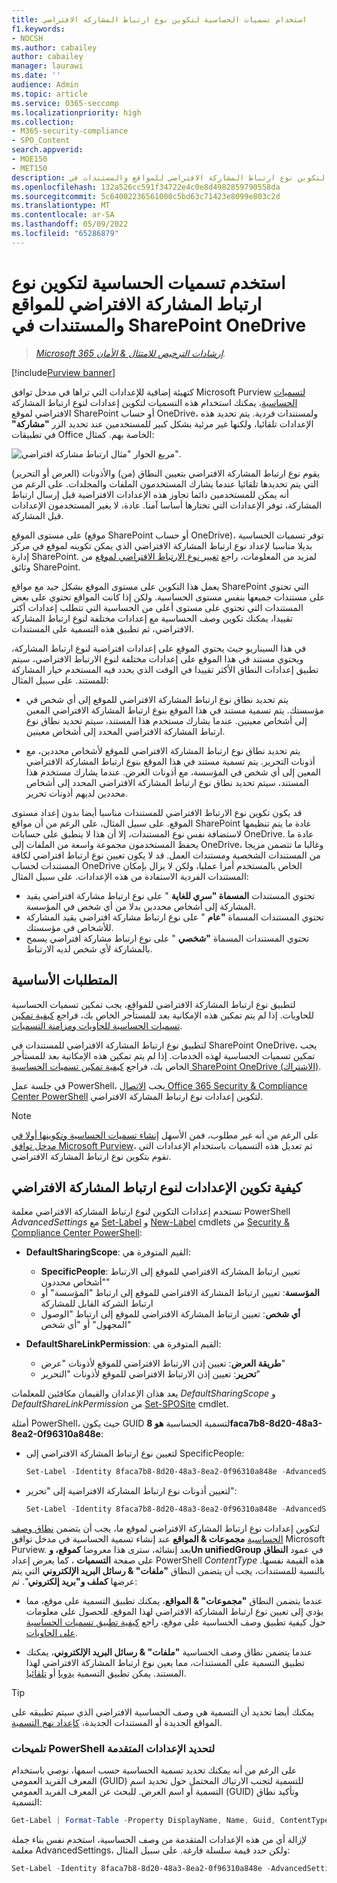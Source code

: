 ```yaml
---
title: استخدام تسميات الحساسية لتكوين نوع ارتباط المشاركة الافتراضي
f1.keywords:
- NOCSH
ms.author: cabailey
author: cabailey
manager: laurawi
ms.date: ''
audience: Admin
ms.topic: article
ms.service: O365-seccomp
ms.localizationpriority: high
ms.collection:
- M365-security-compliance
- SPO_Content
search.appverid:
- MOE150
- MET150
description: استخدم تسميات الحساسية لتكوين نوع ارتباط المشاركة الافتراضي للمواقع والمستندات في SharePoint OneDrive.
ms.openlocfilehash: 132a526cc591f34722e4c0e8d4982859790558da
ms.sourcegitcommit: 5c64002236561000c5bd63c71423e8099e803c2d
ms.translationtype: MT
ms.contentlocale: ar-SA
ms.lasthandoff: 05/09/2022
ms.locfileid: "65286879"
---
```

# <a name="use-sensitivity-labels-to-configure-the-default-sharing-link-type-for-sites-and-documents-in-sharepoint-and-onedrive"></a>استخدم تسميات الحساسية لتكوين نوع ارتباط المشاركة الافتراضي للمواقع والمستندات في SharePoint OneDrive

>*[Microsoft 365 إرشادات الترخيص للامتثال & الأمان](/office365/servicedescriptions/microsoft-365-service-descriptions/microsoft-365-tenantlevel-services-licensing-guidance/microsoft-365-security-compliance-licensing-guidance).*

[!include[Purview banner](../includes/purview-rebrand-banner.md)]

كتهيئة إضافية للإعدادات التي تراها في مدخل توافق Microsoft Purview [لتسميات الحساسية](sensitivity-labels.md)، يمكنك استخدام هذه التسميات لتكوين إعدادات لنوع ارتباط المشاركة الافتراضي لموقع SharePoint أو حساب OneDrive، ولمستندات فردية. يتم تحديد هذه الإعدادات تلقائيا، ولكنها غير مرئية بشكل كبير للمستخدمين عند تحديد الزر **"مشاركة"** في تطبيقات Office الخاصة بهم. كمثال:

![مربع الحوار "مثال ارتباط مشاركة افتراضي".](../media/default-sharing-link-example.png)

يقوم نوع ارتباط المشاركة الافتراضي بتعيين النطاق (من) والأذونات (العرض أو التحرير) التي يتم تحديدها تلقائيا عندما يشارك المستخدمون الملفات والمجلدات. على الرغم من أنه يمكن للمستخدمين دائما تجاوز هذه الإعدادات الافتراضية قبل إرسال ارتباط المشاركة، توفر الإعدادات التي تختارها أساسا آمنا. عادة، لا يغير المستخدمون الإعدادات قبل المشاركة.

على مستوى الموقع (موقع SharePoint أو حساب OneDrive)، توفر تسميات الحساسية بديلا مناسبا لإعداد نوع ارتباط المشاركة الافتراضي الذي يمكن تكوينه لموقع في مركز إدارة SharePoint. لمزيد من المعلومات، راجع [تغيير نوع الارتباط الافتراضي لموقع](/sharepoint/change-default-sharing-link) من وثائق SharePoint.

يعمل هذا التكوين على مستوى الموقع بشكل جيد مع مواقع SharePoint التي تحتوي على مستندات جميعها بنفس مستوى الحساسية. ولكن إذا كانت المواقع تحتوي على بعض المستندات التي تحتوي على مستوى أعلى من الحساسية التي تتطلب إعدادات أكثر تقييدا، يمكنك تكوين وصف الحساسية مع إعدادات مختلفة لنوع ارتباط المشاركة الافتراضي، ثم تطبيق هذه التسمية على المستندات.

في هذا السيناريو حيث يحتوي الموقع على إعدادات افتراضية لنوع ارتباط المشاركة، ويحتوي مستند في هذا الموقع على إعدادات مختلفة لنوع الارتباط الافتراضي، سيتم تطبيق إعدادات النطاق الأكثر تقييدا في الوقت الذي يحدد فيه المستخدم خيار المشاركة للمستند. على سبيل المثال:

- يتم تحديد نطاق نوع ارتباط المشاركة الافتراضي للموقع إلى أي شخص في مؤسستك. يتم تسمية مستند في هذا الموقع بنوع ارتباط المشاركة الافتراضي المعين إلى أشخاص معينين. عندما يشارك مستخدم هذا المستند، سيتم تحديد نطاق نوع ارتباط المشاركة الافتراضي المحدد إلى أشخاص معينين.

- يتم تحديد نطاق نوع ارتباط المشاركة الافتراضي للموقع لأشخاص محددين، مع أذونات التحرير. يتم تسمية مستند في هذا الموقع بنوع ارتباط المشاركة الافتراضي المعين إلى أي شخص في المؤسسة، مع أذونات العرض. عندما يشارك مستخدم هذا المستند، سيتم تحديد نطاق نوع ارتباط المشاركة الافتراضي المحدد إلى أشخاص محددين لديهم أذونات تحرير.

قد يكون تكوين نوع الارتباط الافتراضي للمستندات مناسبا أيضا بدون إعداد مستوى الموقع. على سبيل المثال، على الرغم من أن مواقع SharePoint عادة ما يتم تنظيمها لاستضافة نفس نوع المستندات، إلا أن هذا لا ينطبق على حسابات OneDrive. عادة ما يحفظ المستخدمون مجموعة واسعة من الملفات إلى OneDrive، وغالبا ما تتضمن مزيجا من المستندات الشخصية ومستندات العمل. قد لا يكون تعيين نوع ارتباط افتراضي لكافة المستندات لحساب OneDrive الخاص بالمستخدم أمرا عمليا، ولكن لا يزال بإمكان المستندات الفردية الاستفادة من هذه الإعدادات. على سبيل المثال:

- تحتوي المستندات **المسماة "سري للغاية** " على نوع ارتباط مشاركة افتراضي يقيد المشاركة إلى أشخاص محددين بدلا من أي شخص في المؤسسة.
- تحتوي المستندات المسماة **"عام** " على نوع ارتباط مشاركة افتراضي يقيد المشاركة للأشخاص في مؤسستك.
- تحتوي المستندات المسماة **"شخصي** " على نوع ارتباط مشاركة افتراضي يسمح بالمشاركة لأي شخص لديه الارتباط.

## <a name="prerequisites"></a>المتطلبات الأساسية

لتطبيق نوع ارتباط المشاركة الافتراضي للمواقع، يجب تمكين تسميات الحساسية للحاويات. إذا لم يتم تمكين هذه الإمكانية بعد للمستأجر الخاص بك، فراجع [كيفية تمكين تسميات الحساسية للحاويات ومزامنة التسميات](sensitivity-labels-teams-groups-sites.md#how-to-enable-sensitivity-labels-for-containers-and-synchronize-labels).

لتطبيق نوع ارتباط المشاركة الافتراضي للمستندات في SharePoint OneDrive، يجب تمكين تسميات الحساسية لهذه الخدمات. إذا لم يتم تمكين هذه الإمكانية بعد للمستأجر الخاص بك، فراجع [كيفية تمكين تسميات الحساسية SharePoint OneDrive (الاشتراك)](sensitivity-labels-sharepoint-onedrive-files.md#how-to-enable-sensitivity-labels-for-sharepoint-and-onedrive-opt-in).

في جلسة عمل PowerShell، يجب [الاتصال Office 365 Security & Compliance Center PowerShell](/powershell/exchange/office-365-scc/connect-to-scc-powershell/connect-to-scc-powershell) لتكوين إعدادات نوع ارتباط المشاركة الافتراضي.

> [!NOTE]
> على الرغم من أنه غير مطلوب، فمن الأسهل [إنشاء تسميات الحساسية وتكوينها أولا في مدخل توافق Microsoft Purview](create-sensitivity-labels.md)، ثم تعديل هذه التسميات باستخدام الإعدادات التي تقوم بتكوين نوع ارتباط المشاركة الافتراضي.

## <a name="how-to-configure-settings-for-the-default-sharing-link-type"></a>كيفية تكوين الإعدادات لنوع ارتباط المشاركة الافتراضي

تستخدم إعدادات التكوين لنوع ارتباط المشاركة الافتراضي معلمة PowerShell *AdvancedSettings* مع [Set-Label](/powershell/module/exchange/set-label) و [New-Label](/powershell/module/exchange/new-labelpolicy) cmdlets من [Security & Compliance Center PowerShell](/powershell/exchange/scc-powershell):

- **DefaultSharingScope**: القيم المتوفرة هي:
    - **SpecificPeople**: تعيين ارتباط المشاركة الافتراضي للموقع إلى الارتباط "أشخاص محددون"
    - **المؤسسة**: تعيين ارتباط المشاركة الافتراضي للموقع إلى ارتباط "المؤسسة" أو ارتباط الشركة القابل للمشاركة
    - **أي شخص**: تعيين ارتباط المشاركة الافتراضي للموقع إلى ارتباط "الوصول المجهول" أو "أي شخص"

- **DefaultShareLinkPermission**: القيم المتوفرة هي:
    - **طريقة العرض**: تعيين إذن الارتباط الافتراضي للموقع لأذونات "عرض"
    - **تحرير**: تعيين إذن الارتباط الافتراضي للموقع لأذونات "التحرير"

يعد هذان الإعدادان والقيمان مكافئين للمعلمات *DefaultSharingScope* و *DefaultShareLinkPermission* من [Set-SPOSite](/powershell/module/sharepoint-online/set-sposite) cmdlet.

أمثلة PowerShell، حيث يكون GUID لتسمية الحساسية **هو 8faca7b8-8d20-48a3-8ea2-0f96310a848e**:

- لتعيين نوع ارتباط المشاركة الافتراضي إلى SpecificPeople:
    
    ````powershell
    Set-Label -Identity 8faca7b8-8d20-48a3-8ea2-0f96310a848e -AdvancedSettings @{DefaultSharingScope="SpecificPeople"}
    ````

- لتعيين أذونات نوع ارتباط المشاركة الافتراضية إلى "تحرير":
    
    ````powershell
    Set-Label -Identity 8faca7b8-8d20-48a3-8ea2-0f96310a848e -AdvancedSettings @{DefaultShareLinkPermission="Edit"}
    ````

لتكوين إعدادات نوع ارتباط المشاركة الافتراضي لموقع ما، يجب أن يتضمن [نطاق وصف الحساسية](sensitivity-labels.md#label-scopes) **مجموعات & المواقع** عند إنشاء تسمية الحساسية في مدخل توافق Microsoft Purview. بعد إنشائه، سترى هذا معروضا **كموقع، وUn unifiedGroup** في عمود **النطاق** على صفحة **التسميات** ، كما يعرض إعداد PowerShell *ContentType* هذه القيمة نفسها. بالنسبة للمستندات، يجب أن يتضمن النطاق **"ملفات" & رسائل البريد الإلكتروني** التي يتم عرضها **كملف و"بريد إلكتروني**". ثم:

- عندما يتضمن النطاق **"مجموعات" & المواقع**، يمكنك تطبيق التسمية على موقع، مما يؤدي إلى تعيين نوع ارتباط المشاركة الافتراضي لهذا الموقع. للحصول على معلومات حول كيفية تطبيق وصف الحساسية على موقع، راجع [كيفية تطبيق تسميات الحساسية على الحاويات](sensitivity-labels-teams-groups-sites.md#how-to-apply-sensitivity-labels-to-containers).

- عندما يتضمن نطاق وصف الحساسية **"ملفات" & رسائل البريد الإلكتروني**، يمكنك تطبيق التسمية على المستندات، مما يعين نوع ارتباط المشاركة الافتراضي لهذا المستند. يمكن تطبيق التسمية [يدويا](https://support.microsoft.com/office/apply-sensitivity-labels-to-your-files-and-email-in-office-2f96e7cd-d5a4-403b-8bd7-4cc636bae0f9) أو [تلقائيا](apply-sensitivity-label-automatically.md).

> [!TIP]
> يمكنك أيضا تحديد أن التسمية هي وصف الحساسية الافتراضي الذي سيتم تطبيقه على المواقع الجديدة أو المستندات الجديدة، [كإعداد نهج التسمية](sensitivity-labels.md#what-label-policies-can-do).

### <a name="powershell-tips-for-specifying-the-advanced-settings"></a>تلميحات PowerShell لتحديد الإعدادات المتقدمة

على الرغم من أنه يمكنك تحديد تسمية الحساسية حسب اسمها، نوصي باستخدام المعرف الفريد العمومي (GUID) للتسمية لتجنب الارتباك المحتمل حول تحديد اسم التسمية أو اسم العرض. للبحث عن المعرف الفريد العمومي (GUID) وتأكيد نطاق التسمية:

````powershell
Get-Label | Format-Table -Property DisplayName, Name, Guid, ContentType
````

لإزالة أي من هذه الإعدادات المتقدمة من وصف الحساسية، استخدم نفس بناء جملة معلمة AdvancedSettings، ولكن حدد قيمة سلسلة فارغة. على سبيل المثال:

````powershell
Set-Label -Identity 8faca7b8-8d20-48a3-8ea2-0f96310a848e -AdvancedSettings @{DefaultSharingScope=""}
````

